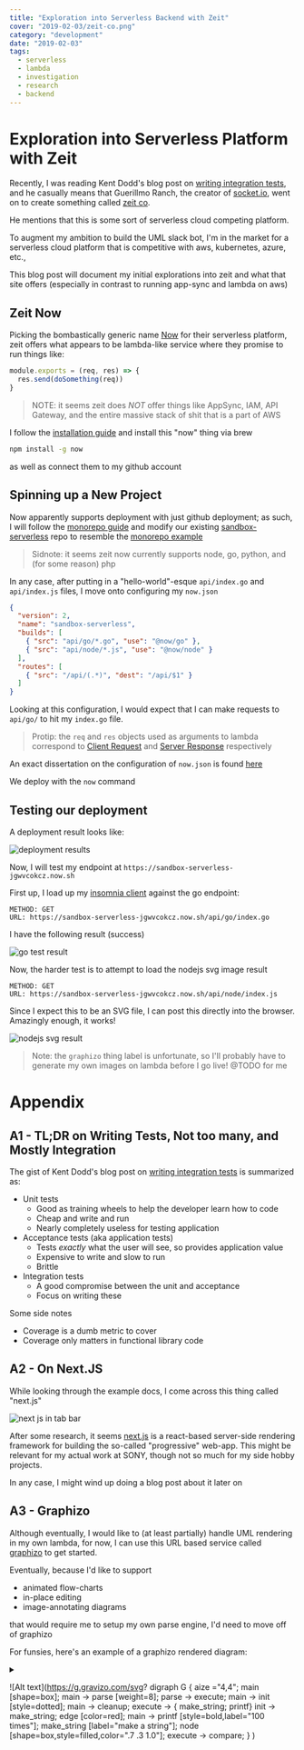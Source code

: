 ```yaml
---
title: "Exploration into Serverless Backend with Zeit"
cover: "2019-02-03/zeit-co.png"
category: "development"
date: "2019-02-03"
tags:
  - serverless
  - lambda
  - investigation
  - research
  - backend
---
```


# Exploration into Serverless Platform with Zeit

Recently, I was reading Kent Dodd's blog post on [writing integration tests](https://blog.kentcdodds.com/write-tests-not-too-many-mostly-integration-5e8c7fff591c), and he casually means that Guerillmo Ranch, the creator of [socket.io](https://socket.io/), went on to create something called [zeit co](https://zeit.co/).

He mentions that this is some sort of serverless cloud competing platform.

To augment my ambition to build the UML slack bot, I'm in the market for a serverless cloud platform that is competitive with aws, kubernetes, azure, etc.,

This blog post will document my initial explorations into zeit and what that site offers (especially in contrast to running app-sync and lambda on aws)

## Zeit Now

Picking the bombastically generic name [Now](https://zeit.co/now) for their serverless platform, zeit offers what appears to be lambda-like service where they promise to run things like:

```javascript
module.exports = (req, res) => {
  res.send(doSomething(req))
}
```

>NOTE: it seems zeit does *NOT* offer things like AppSync, IAM, API Gateway, and the entire massive stack of shit that is a part of AWS

I follow the [installation guide](https://zeit.co/docs/v2/getting-started/installation/) and install this "now" thing via brew

```zsh
npm install -g now
```

as well as connect them to my github account

## Spinning up a New Project

Now apparently supports deployment with just github deployment; as such, I will follow the [monorepo guide](https://zeit.co/examples/monorepo/) and modify our existing [sandbox-serverless](https://github.com/foxnewsnetwork/sandbox-serverless) repo to resemble the [monorepo example](https://github.com/zeit/now-examples/tree/master/monorepo)

>Sidnote: it seems zeit now currently supports node, go, python, and (for some reason) php

In any case, after putting in a "hello-world"-esque `api/index.go` and `api/index.js` files, I move onto configuring my `now.json`

```json
{
  "version": 2,
  "name": "sandbox-serverless",
  "builds": [
    { "src": "api/go/*.go", "use": "@now/go" },
    { "src": "api/node/*.js", "use": "@now/node" }
  ],
  "routes": [
    { "src": "/api/(.*)", "dest": "/api/$1" }
  ]
}
```

Looking at this configuration, I would expect that I can make requests to `api/go/` to hit my `index.go` file.

>Protip: the `req` and `res` objects used as arguments to lambda correspond to [Client Request](https://nodejs.org/api/http.html#http_class_http_clientrequest) and [Server Response](https://nodejs.org/api/http.html#http_class_http_serverresponse) respectively

An exact dissertation on the configuration of `now.json` is found [here](https://zeit.co/docs/v2/deployments/configuration)

We deploy with the `now` command

## Testing our deployment

A deployment result looks like: 

![deployment results](2019-02-03/deploy.png)

Now, I will test my endpoint at `https://sandbox-serverless-jgwvcokcz.now.sh`

First up, I load up my [insomnia client](https://insomnia.rest/) against the go endpoint:

```
METHOD: GET
URL: https://sandbox-serverless-jgwvcokcz.now.sh/api/go/index.go
```

I have the following result (success)

![go test result](2019-02-03/go-result.png)

Now, the harder test is to attempt to load the nodejs svg image result

```
METHOD: GET
URL: https://sandbox-serverless-jgwvcokcz.now.sh/api/node/index.js
```

Since I expect this to be an SVG file, I can post this directly into the browser. Amazingly enough, it works!

![nodejs svg result](2019-02-03/node-result.png)

>Note: the `graphizo` thing label is unfortunate, so I'll probably have to generate my own images on lambda before I go live! @TODO for me

# Appendix

## A1 - TL;DR on Writing Tests, Not too many, and Mostly Integration

The gist of Kent Dodd's blog post on [writing integration tests](https://blog.kentcdodds.com/write-tests-not-too-many-mostly-integration-5e8c7fff591c) is summarized as:

- Unit tests
  - Good as training wheels to help the developer learn how to code
  - Cheap and write and run
  - Nearly completely useless for testing application
- Acceptance tests (aka application tests)
  - Tests *exactly* what the user will see, so provides application value
  - Expensive to write and slow to run
  - Brittle
- Integration tests
  - A good compromise between the unit and acceptance
  - Focus on writing these

Some side notes

- Coverage is a dumb metric to cover
- Coverage only matters in functional library code

## A2 - On Next.JS

While looking through the example docs, I come across this thing called "next.js"

![next js in tab bar](2019-02-03/nextjs.png)

After some research, it seems [next.js](https://nextjs.org/) is a react-based server-side rendering framework for building the so-called "progressive" web-app. This might be relevant for my actual work at SONY, though not so much for my side hobby projects.

In any case, I might wind up doing a blog post about it later on

## A3 - Graphizo

Although eventually, I would like to (at least partially) handle UML rendering in my own lambda, for now, I can use this URL based service called [graphizo](http://www.gravizo.com/) to get started.

Eventually, because I'd like to support

- animated flow-charts
- in-place editing
- image-annotating diagrams

that would require me to setup my own parse engine, I'd need to move off of graphizo

For funsies, here's an example of a graphizo rendered diagram:

<details>

<summary>

![Alt text](https://g.gravizo.com/svg?
  digraph G {
    aize ="4,4";
    main [shape=box];
    main -> parse [weight=8];
    parse -> execute;
    main -> init [style=dotted];
    main -> cleanup;
    execute -> { make_string; printf}
    init -> make_string;
    edge [color=red];
    main -> printf [style=bold,label="100 times"];
    make_string [label="make a string"];
    node [shape=box,style=filled,color=".7 .3 1.0"];
    execute -> compare;
  }
)

</summary>

```markdown
![Alt text](https://g.gravizo.com/svg?
  digraph G {
    aize ="4,4";
    main [shape=box];
    main -> parse [weight=8];
    parse -> execute;
    main -> init [style=dotted];
    main -> cleanup;
    execute -> { make_string; printf}
    init -> make_string;
    edge [color=red];
    main -> printf [style=bold,label="100 times"];
    make_string [label="make a string"];
    node [shape=box,style=filled,color=".7 .3 1.0"];
    execute -> compare;
  }
)
```

</details>
